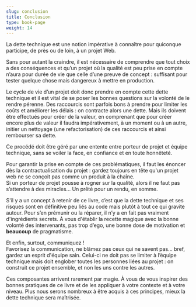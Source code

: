```yaml
---
slug: conclusion
title: Conclusion
type: book-page
weight: 14
---
```


La dette technique est une notion impérative à connaître pour quiconque participe, de près ou de loin, à un projet Web. 

Sans pour autant la craindre, il est nécessaire de comprendre que tout choix a des conséquences et qu’un projet où la qualité est peu prise en compte n’aura pour durée de vie que celle d’une preuve de concept : suffisant pour tester quelque chose mais dangereux à mettre en production.

Le cycle de vie d’un projet doit donc prendre en compte cette dette technique et il est vital de se poser les bonnes questions sur la volonté de le rendre pérenne. Des raccourcis sont parfois bons à prendre pour limiter les coûts et améliorer les délais : on contracte alors une dette. Mais ils doivent être effectués pour créer de la valeur, en comprenant que pour créer encore plus de valeur il faudra impérativement, à un moment ou à un autre, initier un nettoyage (une refactorisation) de ces raccourcis et ainsi rembourser sa dette.

Ce procédé doit être géré par une entente entre porteur de projet et équipe technique, sans se voiler la face, en confiance et en toute honnêteté. 

Pour garantir la prise en compte de ces problématiques, il faut les énoncer dès la contractualisation du projet : gardez toujours en tête qu'un projet web ne se conçoit pas comme un produit à la chaîne.   
Si un porteur de projet pousse à rogner sur la qualité, alors il ne faut pas s’attendre à des miracles... Un prêté pour un rendu, en somme.

S'il y a un concept à retenir de ce livre, c’est que la dette technique et ses risques sont en définitive peu liés au code mais plutôt à tout ce qui gravite autour. Pour s’en prémunir ou la réparer, il n’y a en fait pas vraiment d'ingrédients secrets. À vous d'établir la recette magique avec la bonne volonté des intervenants, pas trop d’ego, une bonne dose de motivation et **beaucoup** de pragmatisme.

Et enfin, surtout, communiquez !   
Favorisez la communication, ne blâmez pas ceux qui ne savent pas… bref, gardez un esprit d'équipe sain. Celui-ci ne doit pas se limiter à l’équipe technique mais doit englober toutes les personnes liées au projet : on construit ce projet ensemble, et non les uns contre les autres.

Ces composantes arrivent rarement par magie. À vous de vous inspirer des bonnes pratiques de ce livre et de les appliquer à votre contexte et à votre niveau. Plus nous serons nombreux à être acquis à ces principes, mieux la dette technique sera maîtrisée.


